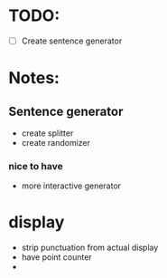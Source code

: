 # TODO: 
- [ ] Create sentence generator



# Notes: 

## Sentence generator
- create splitter
- create randomizer
### nice to have
- more interactive generator

# display
- strip punctuation from actual display
- have point counter
- 